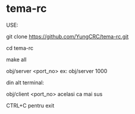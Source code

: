 # tema-rc

USE:

git clone https://github.com/YungCRC/tema-rc.git

cd tema-rc

make all

obj/server <port_no>
  ex: obj/server 1000
  
din alt terminal:

obj/client <port_no>
  acelasi ca mai sus

CTRL+C pentru exit
